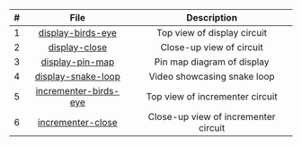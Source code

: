 |   #   | File                                                    | Description                            |
| :---: | :-----------------------------------------------------: |:--------------------------------------:|
|   1   | [display-birds-eye](./display-birds-eye.png)            | Top view of display circuit            |
|   2   | [display-close](./display-close.png)                    | Close-up view of circuit               |
|   3   | [display-pin-map](./display-pin-map.png)                | Pin map diagram of display             |
|   4   | [display-snake-loop](./display-snake-loop.MOV)          | Video showcasing snake loop            |
|   5   | [incrementer-birds-eye](./incrementer-birds-eye.png)    | Top view of incrementer circuit        |
|   6   | [incrementer-close](./incrementer-close.png)            | Close-up view of incrementer circuit   |
